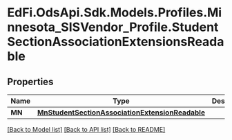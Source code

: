 # EdFi.OdsApi.Sdk.Models.Profiles.Minnesota_SISVendor_Profile.StudentSectionAssociationExtensionsReadable
## Properties

Name | Type | Description | Notes
------------ | ------------- | ------------- | -------------
**MN** | [**MnStudentSectionAssociationExtensionReadable**](MnStudentSectionAssociationExtensionReadable.md) |  | [optional] 

[[Back to Model list]](../README.md#documentation-for-models) [[Back to API list]](../README.md#documentation-for-api-endpoints) [[Back to README]](../README.md)

